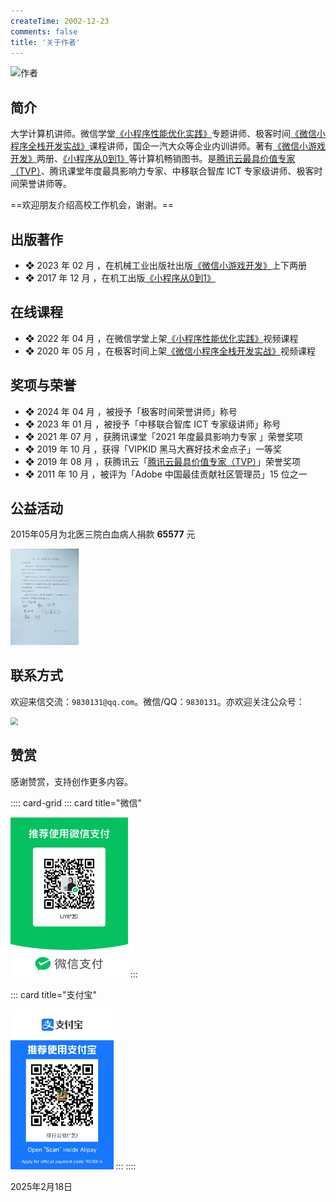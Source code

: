 ```yaml
---
createTime: 2002-12-23
comments: false
title: '关于作者'
---
```

![作者](/avatar.png)

## 简介

大学计算机讲师。微信学堂[《小程序性能优化实践》](https://developers.weixin.qq.com/community/business/course/000606628dc2e86dc0ddcbb115940d)专题讲师、极客时间[《微信小程序全栈开发实战》](http://gk.link/a/10AdC)课程讲师，国企一汽大众等企业内训讲师。著有[《微信小游戏开发》](https://item.jd.com/13630053.html)两册、[《小程序从0到1》](https://e.jd.com/30401467.html)等计算机畅销图书。是[腾讯云最具价值专家（TVP）](https://cloud.tencent.com/tvp/124)、腾讯课堂年度最具影响力专家、中移联合智库 ICT 专家级讲师、极客时间荣誉讲师等。

==欢迎朋友介绍高校工作机会，谢谢。==

## 出版著作

- ❖ 2023 年 02 月 ，在机械工业出版社出版[《微信小游戏开发》](https://item.jd.com/13630053.html)上下两册
- ❖ 2017 年 12 月 ，在机工出版[《小程序从0到1》](https://e.jd.com/30401467.html)

## 在线课程

- ❖ 2022 年 04 月 ，在微信学堂上架[《小程序性能优化实践》](https://developers.weixin.qq.com/community/business/course/000606628dc2e86dc0ddcbb115940d)视频课程
- ❖ 2020 年 05 月 ，在极客时间上架[《微信小程序全栈开发实战》](http://gk.link/a/10AdC)视频课程

## 奖项与荣誉

- ❖ 2024 年 04 月 ，被授予「极客时间荣誉讲师」称号
- ❖ 2023 年 01 月 ，被授予「中移联合智库 ICT 专家级讲师」称号
- ❖ 2021 年 07 月 ，获腾讯课堂「2021 年度最具影响力专家 」荣誉奖项
- ❖ 2019 年 10 月 ，获得「VIPKID 黑马大赛好技术金点子」一等奖
- ❖ 2019 年 08 月 ，获腾讯云「[腾讯云最具价值专家（TVP）](https://cloud.tencent.com/tvp/124)」荣誉奖项
- ❖ 2011 年 10 月 ，被评为「Adobe 中国最佳贡献社区管理员」15 位之一

## 公益活动

2015年05月为北医三院白血病人捐款 **65577** 元

<img src="./assets/gongyi.jpg" alt="活动见证" style="zoom:15%;" />

## 联系方式

欢迎来信交流：`9830131@qq.com`。微信/QQ：`9830131`。亦欢迎关注公众号：

<img src="https://yishulun.com/yslqrcode.jpg" style="zoom: 75%;" />

## 赞赏

感谢赞赏，支持创作更多内容。

:::: card-grid
::: card title="微信"

<img src="./assets/wexinpaycode.jpg" alt="微信" style="zoom:25%;max-width: 800px;" /> 
:::

::: card title="支付宝"

<img src="./assets/zhifubaopaycode.jpg" alt="支付宝" style="zoom:25%;max-width: 800px;" />
:::
::::

2025年2月18日